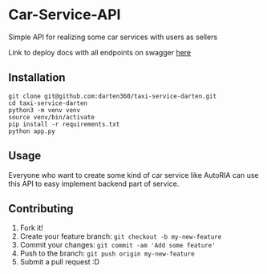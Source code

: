 # Car-Service-API
Simple API for realizing some car services with users as sellers

Link to deploy docs with all endpoints on swagger [here](https://darten.pythonanywhere.com/apidocs/#)
## Installation
```
git clone git@github.com:darten360/taxi-service-darten.git
cd taxi-service-darten
python3 -m venv venv
source venv/bin/activate
pip install -r requirements.txt
python app.py
```
## Usage
Everyone who want to create some kind of car service like AutoRIA can use this
API to easy implement backend part of service.
## Contributing
1. Fork it!
2. Create your feature branch: `git checkout -b my-new-feature`
3. Commit your changes: `git commit -am 'Add some feature'`
4. Push to the branch: `git push origin my-new-feature`
5. Submit a pull request :D
